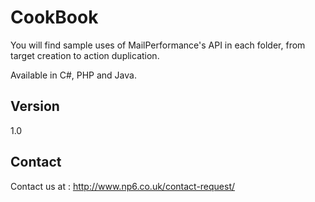 CookBook
==

You will find sample uses of MailPerformance's API in each folder, from target creation to action duplication.

Available in C#, PHP and Java.

Version
--

1.0

Contact
--

Contact us at : http://www.np6.co.uk/contact-request/
